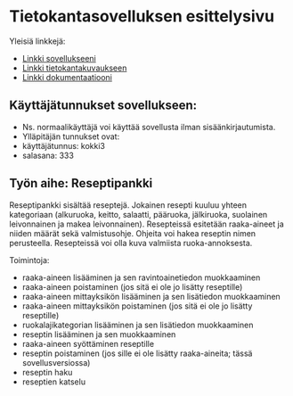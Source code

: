 # Tietokantasovelluksen esittelysivu

Yleisiä linkkejä:

* [Linkki sovellukseeni](http://ehaverin.users.cs.helsinki.fi/reseptipankki/)
 * [Linkki tietokantakuvaukseen](http://ehaverin.users.cs.helsinki.fi/reseptipankki/tietokantayhteys)
* [Linkki dokumentaatiooni](https://github.com/wirefox/reseptipankki/blob/master/doc/dokumentaatio.pdf)

## Käyttäjätunnukset sovellukseen:
* Ns. normaalikäyttäjä voi käyttää sovellusta ilman sisäänkirjautumista.
* Ylläpitäjän tunnukset ovat:
 * käyttäjätunnus: kokki3
 * salasana: 333

## Työn aihe: Reseptipankki

Reseptipankki sisältää reseptejä. Jokainen resepti kuuluu yhteen kategoriaan (alkuruoka, keitto, salaatti, pääruoka, jälkiruoka, suolainen leivonnainen ja makea leivonnainen). Resepteissä esitetään raaka-aineet ja niiden määrät sekä valmistusohje. Ohjeita voi hakea reseptin nimen perusteella. Resepteissä voi olla kuva valmiista ruoka-annoksesta.

Toimintoja:

* raaka-aineen lisääminen ja sen ravintoainetiedon  muokkaaminen
* raaka-aineen poistaminen (jos sitä ei ole jo lisätty reseptille)
* raaka-aineen mittayksikön lisääminen ja sen lisätiedon muokkaaminen
* raaka-aineen mittayksikön poistaminen (jos sitä ei ole jo lisätty reseptille)
* ruokalajikategorian lisääminen ja sen lisätiedon muokkaaminen
* reseptin lisääminen ja sen muokkaaminen
* raaka-aineen syöttäminen reseptille
* reseptin poistaminen (jos sille ei ole lisätty raaka-aineita; tässä sovellusversiossa)
* reseptin haku
* reseptien katselu
